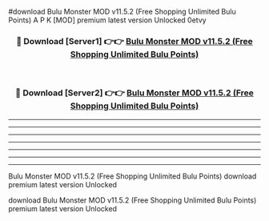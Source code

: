 #download Bulu Monster MOD v11.5.2 (Free Shopping Unlimited Bulu Points) A P K [MOD] premium latest version Unlocked 0etvy 



<div align="center">
<h3>🔴 Download [Server1] 👉👉 <a href="https://apkdownload3.web.app/">Bulu Monster MOD v11.5.2 (Free Shopping Unlimited Bulu Points)</a></h3><br>

<h3>🔴 Download [Server2] 👉👉 <a href="https://apkdownload3.web.app/">Bulu Monster MOD v11.5.2 (Free Shopping Unlimited Bulu Points)</a></h3>
</div>





----------------------------------------------------------

----------------------------------------------------------

----------------------------------------------------------

----------------------------------------------------------

----------------------------------------------------------

----------------------------------------------------------

----------------------------------------------------------

Bulu Monster MOD v11.5.2 (Free Shopping Unlimited Bulu Points) download premium latest version Unlocked

download Bulu Monster MOD v11.5.2 (Free Shopping Unlimited Bulu Points) premium latest version Unlocked
